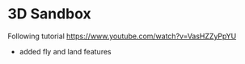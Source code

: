 # 3D Sandbox
Following tutorial https://www.youtube.com/watch?v=VasHZZyPpYU <br>
* added fly and land features <br>


